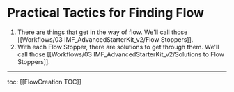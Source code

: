 # Practical Tactics for Finding Flow
1. There are things that get in the way of flow. We'll call those [[Workflows/03 IMF_AdvancedStarterKit_v2/Flow Stoppers]].
2. With each Flow Stopper, there are solutions to get through them. We'll call those [[Workflows/03 IMF_AdvancedStarterKit_v2/Solutions to Flow Stoppers]].

---
toc: [[FlowCreation TOC]]
